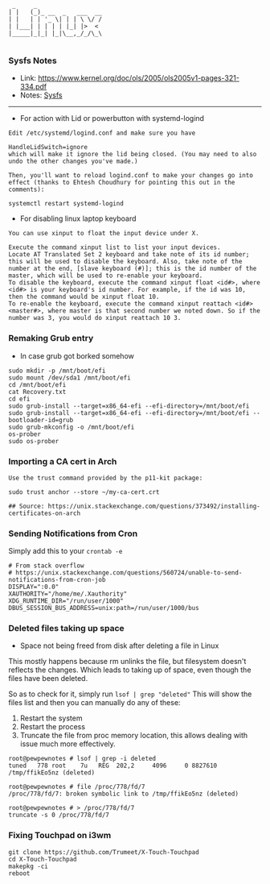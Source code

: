 ```text
 _     _                  
| |   (_)_ __  _   ___  __
| |   | | '_ \| | | \ \/ /
| |___| | | | | |_| |>  < 
|_____|_|_| |_|\__,_/_/\_\
                          
```

### Sysfs Notes
* Link: https://www.kernel.org/doc/ols/2005/ols2005v1-pages-321-334.pdf
* Notes: [Sysfs](Sysfs)


***

* For action with Lid or powerbutton with systemd-logind

```text
Edit /etc/systemd/logind.conf and make sure you have

HandleLidSwitch=ignore
which will make it ignore the lid being closed. (You may need to also undo the other changes you've made.)

Then, you'll want to reload logind.conf to make your changes go into effect (thanks to Ehtesh Choudhury for pointing this out in the comments):

systemctl restart systemd-logind
```

* For disabling linux laptop keyboard

```text
You can use xinput to float the input device under X.

Execute the command xinput list to list your input devices.
Locate AT Translated Set 2 keyboard and take note of its id number; this will be used to disable the keyboard. Also, take note of the number at the end, [slave keyboard (#)]; this is the id number of the master, which will be used to re-enable your keyboard.
To disable the keyboard, execute the command xinput float <id#>, where <id#> is your keyboard's id number. For example, if the id was 10, then the command would be xinput float 10.
To re-enable the keyboard, execute the command xinput reattach <id#> <master#>, where master is that second number we noted down. So if the number was 3, you would do xinput reattach 10 3.
```

### Remaking Grub entry
* In case grub got borked somehow

```
sudo mkdir -p /mnt/boot/efi
sudo mount /dev/sda1 /mnt/boot/efi
cd /mnt/boot/efi
cat Recovery.txt
cd efi
sudo grub-install --target=x86_64-efi --efi-directory=/mnt/boot/efi
sudo grub-install --target=x86_64-efi --efi-directory=/mnt/boot/efi --bootloader-id=grub
sudo grub-mkconfig -o /mnt/boot/efi
os-prober
sudo os-prober

```

### Importing a CA cert in Arch
```
Use the trust command provided by the p11-kit package:

sudo trust anchor --store ~/my-ca-cert.crt

## Source: https://unix.stackexchange.com/questions/373492/installing-certificates-on-arch
```

### Sending Notifications from Cron

Simply add this to your `crontab -e`

```
# From stack overflow
# https://unix.stackexchange.com/questions/560724/unable-to-send-notifications-from-cron-job
DISPLAY=":0.0"
XAUTHORITY="/home/me/.Xauthority"
XDG_RUNTIME_DIR="/run/user/1000"
DBUS_SESSION_BUS_ADDRESS=unix:path=/run/user/1000/bus
```


### Deleted files taking up space

* Space not being freed from disk after deleting a file in Linux

This mostly happens because rm unlinks the file, but filesystem doesn't reflects the changes.
Which leads to taking up of space, even though the files have been deleted.

So as to check for it, simply run
`lsof | grep "deleted"`
This will show the files list and then you can manually do any of these:

1. Restart the system
2. Restart the process
3. Truncate the file from proc memory location, this allows dealing with issue much more effectively.
```
root@pewpewnotes # lsof | grep -i deleted
tuned   778 root    7u   REG  202,2     4096     0 8827610 /tmp/ffikEo5nz (deleted)

root@pewpewnotes # file /proc/778/fd/7
/proc/778/fd/7: broken symbolic link to /tmp/ffikEo5nz (deleted)

root@pewpewnotes # > /proc/778/fd/7
truncate -s 0 /proc/778/fd/7
```

### Fixing Touchpad on i3wm 
```
git clone https://github.com/Trumeet/X-Touch-Touchpad
cd X-Touch-Touchpad
makepkg -ci
reboot
```
